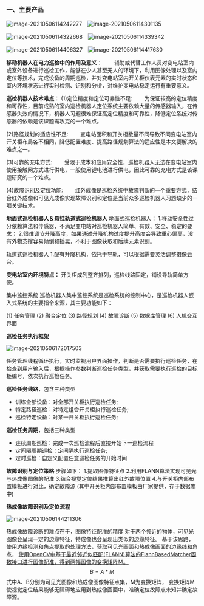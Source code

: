 ### 一、主要产品

![image-20210506114242277](/home/linxu/.config/Typora/typora-user-images/image-20210506114242277.png)　![image-20210506114301135](/home/linxu/.config/Typora/typora-user-images/image-20210506114301135.png)



![image-20210506114322668](/home/linxu/.config/Typora/typora-user-images/image-20210506114322668.png)　![image-20210506114339342](/home/linxu/.config/Typora/typora-user-images/image-20210506114339342.png)

![image-20210506114406327](/home/linxu/.config/Typora/typora-user-images/image-20210506114406327.png)　![image-20210506114417630](/home/linxu/.config/Typora/typora-user-images/image-20210506114417630.png)



**移动机器人在电力巡检中的作用及意义**：
　　辅助或代替工作人员对变电站室内或室外设备进行巡检工作，能够在少人甚至无人的环境下，利用图像处理以及室内定位等技术，完成设备的周期巡检，并对变电站室内开关柜仪表元素的实时状态和室内环境状态进行实时检测、识别和分析，对维护变电站稳定运行有重要意义。



**巡检机器人技术难点**：
(1)定位精度和定位可靠性不足: 
　　为保证较高的定位精度和可靠性，目前成熟的室内巡检机器人定位系统主要依赖大量的传感器输入，在传感器失效的情况下，机器人习题很难保证高定位精度和可靠性，降低定位系统对传感器的依赖是该课题需攻克的一个难点。

(2)路径规划的适应性不足: 
　　变电站面积和开关柜数量不同导致不同变电站室内开关柜布局各不相同，降低配置难度、提高路径规划算法的适应性是本文要解决的难点之一。

(3)可靠的充电方式: 
　　受限于成本和应用安全性，巡检机器人无法在变电站室内使用接触网方式进行供电，一般使用锂电池进行供电，因此可靠的充电方式是该课题研究的一个难点。


(4)故障识别及定位功能:
　　红外成像是巡检系统中故障判断的一个重要方式，结合红外成像和可见光成像实现故障识别和定位是当前众多巡检机器人习题缺少的一项关键技术。



**地面式巡检机器人＆悬挂轨道式巡检机器人**
地面式巡检机器人：
1.移动安全性过分依赖算法和传感器，不满足变电站对巡检机器人简单、有效、安全、稳定的要求；
2.很难调节升降高度，如果通过升降机构过度提升高度会导致重心偏高，没有外物支撑容易倾倒和摇晃，不利于图像获取和后续元素识别。

轨道式巡检机器人
1.配有升降机构，依托于导轨，可以根据需要灵活调整摄像云台。



**变电站室内环境特点：**
开关柜成列整齐排列，巡检线路固定，铺设导轨简单方便。

集中监控系统
巡检机器人集中监控系统是巡检系统的控制中心，是巡检机器人嵌入式系统的主要指令来源，其主要功能如下：

(1) 任务管理
(2) 融合定位
(3) 路径规划
(4) 故障诊断
(5) 数据库管理
(6) 人机交互界面

**巡检任务执行框架**

![image-20210506172017503](/home/linxu/.config/Typora/typora-user-images/image-20210506172017503.png)



任务管理线程循环执行，实时监视用户界面操作，判断是否需要执行巡检任务，在检查到用户输入后，根据操作参数判断巡检任务类型，并获取需要执行巡检的目标柜编号，依次执行巡检任务。 

**巡检任务线路**，包含三种类型

- 训练全部设备：对全部开关柜执行巡检任务;
- 特定路径巡检：对特定组合开关柜执行巡检任务;
- 巡检特定设备：对某一开关柜执行巡检任务;

**巡检任务周期**，包括三种类型

- 连续周期巡检：完成一次巡检流程后直接开始下一巡检流程
- 定间隔周期巡检：定间隔执行巡检任务;
- 定时巡检：自定义配置任意巡检任务的开始时间

  

**故障识别与定位策略**
步骤如下：
1.提取图像特征点
2.利用FLANN算法实现可见光与热成像图像的配准
3.结合视觉定位结果推算出红外故障位置
4.与开关柜内部布置模板进行对比，确定故障源
(其中开关柜内部布置模板由厂家提供，存于数据库中)

**热成像故障识别及定位流程**

![image-20210506144211306](/home/linxu/.config/Typora/typora-user-images/image-20210506144211306.png)

热成像故障诊断的难点在于，图像特征配准的精度
对于两个邻近的物体，可见光图像会呈现一定的边缘特征，特成像也会呈现出类似的边缘特征。
基于该思路，使用边缘检测和角点提取的处理方法，获取可见光画面和热成像画面的边缘线和角点，
<u>使用OpenCV中基于最近邻近似匹配(FLANN)算法的FlannBasedMatcher函数接口进行图像配准，得到两幅图像的变换矩阵Ｍ。</u>
$$
B = A*M
$$
式中A、B分别为可见光图像和热成像图像特征点集，M为变换矩阵，
变换矩阵M使视觉定位结果能够无障碍地应用到热成像画面中，准确定位故障点未知并确定故障源。